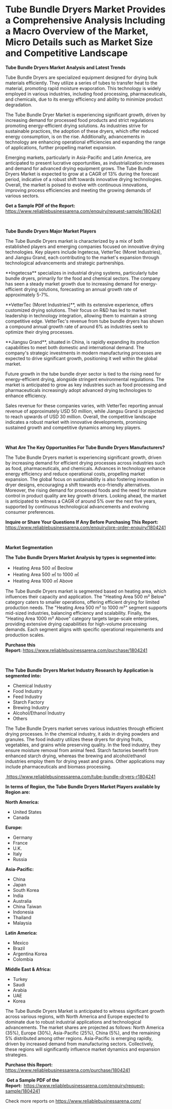 <p><h1>Tube Bundle Dryers Market Provides a Comprehensive Analysis Including a Macro Overview of the Market, Micro Details such as Market Size and Competitive Landscape</h1></p><p><strong>Tube Bundle Dryers Market Analysis and Latest Trends</strong></p>
<p><p>Tube Bundle Dryers are specialized equipment designed for drying bulk materials efficiently. They utilize a series of tubes to transfer heat to the material, promoting rapid moisture evaporation. This technology is widely employed in various industries, including food processing, pharmaceuticals, and chemicals, due to its energy efficiency and ability to minimize product degradation.</p><p>The Tube Bundle Dryer Market is experiencing significant growth, driven by increasing demand for processed food products and strict regulations promoting energy-efficient drying solutions. As industries strive for sustainable practices, the adoption of these dryers, which offer reduced energy consumption, is on the rise. Additionally, advancements in technology are enhancing operational efficiencies and expanding the range of applications, further propelling market expansion.</p><p>Emerging markets, particularly in Asia-Pacific and Latin America, are anticipated to present lucrative opportunities, as industrialization increases and demand for advanced drying equipment grows. The Tube Bundle Dryers Market is expected to grow at a CAGR of 13% during the forecast period, indicative of a robust shift towards innovative drying technologies. Overall, the market is poised to evolve with continuous innovations, improving process efficiencies and meeting the growing demands of various sectors.</p></p>
<p><strong>Get a Sample PDF of the Report:&nbsp;</strong> <a href="https://www.reliablebusinessarena.com/enquiry/request-sample/1804241?utm_campaign=2110&utm_medium=2&utm_source=Github&utm_content=ia&utm_term=10042025&utm_id=tube-bundle-dryers">https://www.reliablebusinessarena.com/enquiry/request-sample/1804241</a></p>
<p>&nbsp;</p>
<p><strong>Tube Bundle Dryers Major Market Players</strong></p>
<p><p>The Tube Bundle Dryers market is characterized by a mix of both established players and emerging companies focused on innovative drying technologies. Key players include Ingetecsa, VetterTec (Moret Industries), and Jiangsu Grand, each contributing to the market's expansion through technological advancements and strategic partnerships.</p><p>**Ingetecsa** specializes in industrial drying systems, particularly tube bundle dryers, primarily for the food and chemical sectors. The company has seen a steady market growth due to increasing demand for energy-efficient drying solutions, forecasting an annual growth rate of approximately 5-7%.</p><p>**VetterTec (Moret Industries)**, with its extensive experience, offers customized drying solutions. Their focus on R&D has led to market leadership in technology integration, allowing them to maintain a strong competitive edge. VetterTec's revenue from tube bundle dryers has shown a compound annual growth rate of around 6% as industries seek to optimize their drying processes.</p><p>**Jiangsu Grand**, situated in China, is rapidly expanding its production capabilities to meet both domestic and international demand. The company's strategic investments in modern manufacturing processes are expected to drive significant growth, positioning it well within the global market.</p><p>Future growth in the tube bundle dryer sector is tied to the rising need for energy-efficient drying, alongside stringent environmental regulations. The market is anticipated to grow as key industries such as food processing and pharmaceuticals increasingly adopt advanced drying technologies to enhance efficiency.</p><p>Sales revenue for these companies varies, with VetterTec reporting annual revenue of approximately USD 50 million, while Jiangsu Grand is projected to reach upwards of USD 30 million. Overall, the competitive landscape indicates a robust market with innovative developments, promising sustained growth and competitive dynamics among key players.</p></p>
<p>&nbsp;</p>
<p><strong>What Are The Key Opportunities For Tube Bundle Dryers Manufacturers?</strong></p>
<p><p>The Tube Bundle Dryers market is experiencing significant growth, driven by increasing demand for efficient drying processes across industries such as food, pharmaceuticals, and chemicals. Advances in technology enhance energy efficiency and reduce operational costs, propelling market expansion. The global focus on sustainability is also fostering innovation in dryer designs, encouraging a shift towards eco-friendly alternatives. Moreover, the rising demand for processed foods and the need for moisture control in product quality are key growth drivers. Looking ahead, the market is anticipated to witness a CAGR of around 5% over the next five years, supported by continuous technological advancements and evolving consumer preferences.</p></p>
<p><strong>Inquire or Share Your Questions If Any Before Purchasing This Report:</strong> <a href="https://www.reliablebusinessarena.com/enquiry/pre-order-enquiry/1804241?utm_campaign=2110&utm_medium=2&utm_source=Github&utm_content=ia&utm_term=10042025&utm_id=tube-bundle-dryers">https://www.reliablebusinessarena.com/enquiry/pre-order-enquiry/1804241</a></p>
<p>&nbsp;</p>
<p><strong>Market Segmentation</strong></p>
<p><strong>The Tube Bundle Dryers Market Analysis by types is segmented into:</strong></p>
<p><ul><li>Heating Area 500 ㎡ Beolow</li><li>Heating Area 500 ㎡ to 1000 ㎡</li><li>Heating Area 1000 ㎡ Above</li></ul></p>
<p><p>The Tube Bundle Dryers market is segmented based on heating area, which influences their capacity and application. The "Heating Area 500 m² Below" category caters to smaller operations, offering efficient drying for limited production needs. The "Heating Area 500 m² to 1000 m²" segment supports mid-sized industries, balancing efficiency and scalability. Finally, the "Heating Area 1000 m² Above" category targets large-scale enterprises, providing extensive drying capabilities for high-volume processing demands. Each segment aligns with specific operational requirements and production scales.</p></p>
<p><strong>Purchase this Report:&nbsp;</strong><a href="https://www.reliablebusinessarena.com/purchase/1804241?utm_campaign=2110&utm_medium=2&utm_source=Github&utm_content=ia&utm_term=10042025&utm_id=tube-bundle-dryers">https://www.reliablebusinessarena.com/purchase/1804241</a></p>
<p>&nbsp;</p>
<p><strong>The Tube Bundle Dryers Market Industry Research by Application is segmented into:</strong></p>
<p><ul><li>Chemical Industry</li><li>Food Industry</li><li>Feed Industry</li><li>Starch Factory</li><li>Brewing Industry</li><li>Alcohol/Ethanol Industry</li><li>Others</li></ul></p>
<p><p>The Tube Bundle Dryers market serves various industries through efficient drying processes. In the chemical industry, it aids in drying powders and granules. The food industry utilizes these dryers for drying fruits, vegetables, and grains while preserving quality. In the feed industry, they ensure moisture removal from animal feed. Starch factories benefit from enhanced starch drying, whereas the brewing and alcohol/ethanol industries employ them for drying yeast and grains. Other applications may include pharmaceuticals and biomass processing.</p></p>
<p><a href="https://www.reliablebusinessarena.com/tube-bundle-dryers-r1804241?utm_campaign=2110&utm_medium=2&utm_source=Github&utm_content=ia&utm_term=10042025&utm_id=tube-bundle-dryers">&nbsp;https://www.reliablebusinessarena.com/tube-bundle-dryers-r1804241</a></p>
<p><strong>In terms of Region, the Tube Bundle Dryers Market Players available by Region are:</strong></p>
<p>
    <p> <strong> North America: </strong>
        <ul>
            <li>United States</li>
            <li>Canada</li>
        </ul>
        </p> 
    <p> <strong> Europe: </strong>
        <ul>
            <li>Germany</li>
            <li>France</li>
            <li>U.K.</li>
            <li>Italy</li>
            <li>Russia</li>
        </ul>
        </p> 
    <p> <strong> Asia-Pacific: </strong>
        <ul>
            <li>China</li>
            <li>Japan</li>
            <li>South Korea</li>
            <li>India</li>
            <li>Australia</li>
            <li>China Taiwan</li>
            <li>Indonesia</li>
            <li>Thailand</li>
            <li>Malaysia</li>
        </ul>
        </p> 
    <p> <strong> Latin America: </strong>
        <ul>
            <li>Mexico</li>
            <li>Brazil</li>
            <li>Argentina Korea</li>
            <li>Colombia</li>
        </ul>
        </p> 
    <p> <strong> Middle East & Africa: </strong>
        <ul>
            <li>Turkey</li>
            <li>Saudi</li>
            <li>Arabia</li>
            <li>UAE</li>
            <li>Korea</li>
        </ul>
    </p>
    </p>
<p><p>The Tube Bundle Dryers Market is anticipated to witness significant growth across various regions, with North America and Europe expected to dominate due to robust industrial applications and technological advancements. The market shares are projected as follows: North America (35%), Europe (30%), Asia-Pacific (25%), China (5%), and the remaining 5% distributed among other regions. Asia-Pacific is emerging rapidly, driven by increased demand from manufacturing sectors. Collectively, these regions will significantly influence market dynamics and expansion strategies.</p></p>
<p><strong>Purchase this Report: </strong><a href="https://www.reliablebusinessarena.com/purchase/1804241?utm_campaign=2110&utm_medium=2&utm_source=Github&utm_content=ia&utm_term=10042025&utm_id=tube-bundle-dryers">https://www.reliablebusinessarena.com/purchase/1804241</a></p>
<p>&nbsp;<strong>Get a Sample PDF of the Report:&nbsp;&nbsp;</strong><a href="https://www.reliablebusinessarena.com/enquiry/request-sample/1804241?utm_campaign=2110&utm_medium=2&utm_source=Github&utm_content=ia&utm_term=10042025&utm_id=tube-bundle-dryers">https://www.reliablebusinessarena.com/enquiry/request-sample/1804241</a></p>
<p><strong></strong></p>
<p>Check more reports on <a href="https://www.reliablebusinessarena.com/?utm_campaign=2110&utm_medium=2&utm_source=Github&utm_content=ia&utm_term=10042025&utm_id=tube-bundle-dryers">https://www.reliablebusinessarena.com/</a></p>